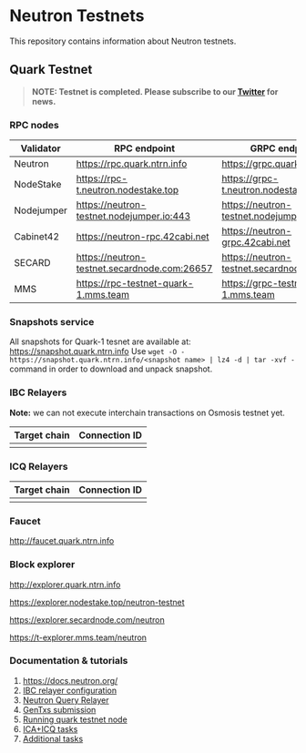 # Neutron Testnets

This repository contains information about Neutron testnets.

## Quark Testnet

> **NOTE: Testnet is completed. Please subscribe to our [Twitter](https://twitter.com/Neutron_org) for news.**

### RPC nodes

| Validator | RPC endpoint                        | GRPC endpoint                        | REST endpoint                       |
|-----------|-------------------------------------|--------------------------------------|-------------------------------------|
| Neutron   | https://rpc.quark.ntrn.info         | https://grpc.quark.ntrn.info         | https://rest.quark.ntrn.info        |
| NodeStake | https://rpc-t.neutron.nodestake.top | https://grpc-t.neutron.nodestake.top | https://api-t.neutron.nodestake.top |
| Nodejumper| https://neutron-testnet.nodejumper.io:443 | https://neutron-testnet.nodejumper.io:9090 | https://neutron-testnet.nodejumper.io:1317 |
| Cabinet42 | https://neutron-rpc.42cabi.net      | https://neutron-grpc.42cabi.net      | https://neutron-api.42cabi.net      |
| SECARD    | https://neutron-testnet.secardnode.com:26657 | https://neutron-testnet.secardnode.com:899 | https://neutron-testnet.secardnode.com:1317 |
| MMS       | https://rpc-testnet-quark-1.mms.team| https://grpc-testnet-quark-1.mms.team| https://api-testnet-quark-1.mms.team|

### Snapshots service

All snapshots for Quark-1 tesnet are available at: https://snapshot.quark.ntrn.info
Use `wget -O - https://snapshot.quark.ntrn.info/<snapshot name> | lz4 -d | tar -xvf -` command in order to download and unpack snapshot.


### IBC Relayers

**Note:** we can not execute interchain transactions on Osmosis testnet yet.

| Target chain                  | Connection ID |
|-------------------------------|---------------|
|                               |               |


### ICQ Relayers

| Target chain          | Connection ID |
|-----------------------|---------------|
|                       |               |


### Faucet

http://faucet.quark.ntrn.info


### Block explorer

http://explorer.quark.ntrn.info

https://explorer.nodestake.top/neutron-testnet

https://explorer.secardnode.com/neutron

https://t-explorer.mms.team/neutron


### Documentation & tutorials

1. https://docs.neutron.org/
2. [IBC relayer configuration](https://github.com/neutron-org/testnets/blob/main/quark/ibc-relayer/instruction.md)
3. [Neutron Query Relayer](https://github.com/neutron-org/testnets/blob/main/quark/icq-relayer/README.md)
4. [GenTxs submission](https://github.com/neutron-org/testnets/blob/main/quark/README.md)
5. [Running quark testnet node](https://github.com/neutron-org/testnets/blob/main/quark/README.md)
6. [ICA+ICQ tasks](https://github.com/neutron-org/testnets/blob/main/quark/testcases/ICA%2BICQ.md)
7. [Additional tasks](https://github.com/neutron-org/testnets/blob/main/quark/testcases/Additional%20tasks.md)
